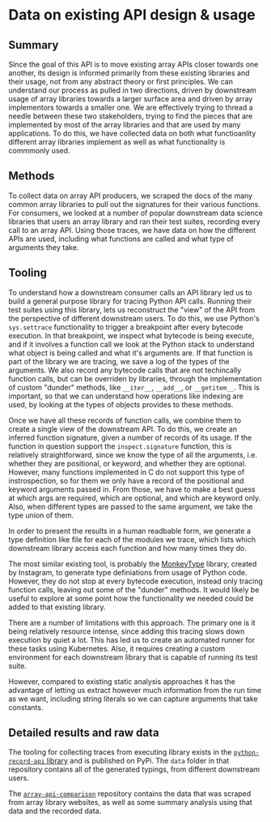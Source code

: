 # Data on existing API design & usage

## Summary

Since the goal of this API is to move existing array APIs closer towards one another, its design is informed primarily from these existing libraries and their usage, not from any abstract theory or first principles. We can understand our process as pulled in two directions, driven by downstream usage of array libraries towards a larger surface area and driven by array implementors towards a smaller one. We are effectively trying to thread a needle between these two stakeholders, trying to find the pieces that are implemented by most of the array libraries and that are used by many applications. To do this, we have collected data on both what functioanlity different array libraries implement as well as what functionality is commmonly used.



## Methods

To collect data on array API producers, we scraped the docs of the many common array libraries to pull out the signatures for their various functions. For consumers, we looked at a number of popular downstream data science libraries that users an array library and ran their test suites, recording every call to an array API. Using those traces, we have data on how the different APIs are used, including what functions are called and what type of arguments they take.



## Tooling

To understand how a downstream consumer calls an API library led us to build a general purpose library for tracing Python API calls. Running their test suites using this library, lets us reconstruct the "view" of the API from the perspective of different downstream users. To do this, we use Python's `sys.settrace` functionality to trigger a breakpoint after every bytecode execution. In that breakpoint, we inspect what bytecode is being execute, and if it involves a function call we look at the Python stack to understand what object is being called and what it's arguments are. If that function is part of the library we are tracing, we save a log of the types of the arguments. We also record any bytecode calls that are not techincally function calls, but can be overriden by libraries, through the implementation of custom "dunder" methods, like `__iter__`, `__add__`, or `__getitem__`. This is important, so that we can understand how operations like indexing are used, by looking at the types of objects provides to these methods.

Once we have all these records of function calls, we combine them to create a single view of the downstream API. To do this, we create an inferred function signature, given a number of records of its usage. If the function in question support the `inspect.signature` function, this is relatively straightforward, since we know the type of all the arguments, i.e. whether they are positional, or keyword, and whether they are optional. However, many functions implemented in C do not support this type of instrospection, so for them we only have a record of the positional and keyword arguments passed in. From those, we have to make a best guess at which args are required, which are optional, and which are keyword only. Also, when different types are passed to the same argument, we take the type union of them.

In order to present the results in a human readbable form, we generate a type definition like file for each of the modules we trace, which lists which downstream library access each function and how many times they do.
 

The most similar existing tool, is probably the [MonkeyType](https://github.com/Instagram/MonkeyType) library, created by Instagram, to generate type definiations from usage of Python code. However, they do not stop at every bytecode execution, instead only tracing function calls, leaving out some of the "dunder" methods. It would likely be useful to explore at some point how the functionality we needed could be added to that existing library.

There are a number of limitations with this approach. The primary one is it being relatively resource intense, since adding this tracing slows down execution by quiet a lot. This has led us to create an automated runner for these tasks using Kubernetes. Also, it requires creating a custom environment for each downstream library that is capable of running its test suite.

However, compared to existing static analysis approaches it has the advantage of letting us extract however much information from the run time as we want, including string literals so we can capture arguments that take constants.


## Detailed results and raw data


The tooling for collecting traces from executing library exists in the [`python-record-api` library](https://github.com/data-apis/python-record-api) and is published on PyPi. The `data` folder in that repository contains all of the generated typings, from different downstream users.

The [`array-api-comparison`](https://github.com/data-apis/array-api-comparison) repository contains the data that was scraped from array library websites, as well as some summary analysis using that data and the recorded data.
